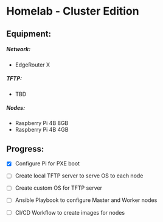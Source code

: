
# Homelab - Cluster Edition

## Equipment: 

#####   Network:
-   EdgeRouter X

#####   TFTP:
-   TBD

#####   Nodes:
- Raspberry Pi 4B 8GB
- Raspberry Pi 4B 4GB

## Progress:
- [x]   Configure Pi for PXE boot
- [ ]   Create local TFTP server to serve OS to each node
- [ ]   Create custom OS for TFTP server
  - [ ]   Ansible Playbook to configure Master and Worker nodes
  - [ ]   CI/CD Workflow to create images for nodes

